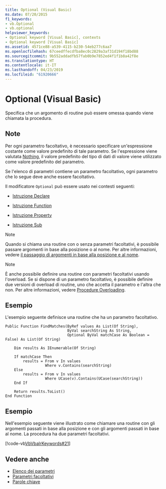 ```yaml
---
title: Optional (Visual Basic)
ms.date: 07/20/2015
f1_keywords:
- vb.Optional
- vb.optional
helpviewer_keywords:
- Optional keyword [Visual Basic], contexts
- Optional keyword [Visual Basic]
ms.assetid: 4571ce88-a539-4115-b230-54eb277c6aa7
ms.openlocfilehash: 67ceedffecdfba8ec0c2829a3af31d194f18bd88
ms.sourcegitcommit: 9b552addadfb57fab0b9e7852ed4f1f1b8a42f8e
ms.translationtype: HT
ms.contentlocale: it-IT
ms.lasthandoff: 04/23/2019
ms.locfileid: "61920666"
---
```

# <a name="optional-visual-basic"></a>Optional (Visual Basic)
Specifica che un argomento di routine può essere omessa quando viene chiamata la procedura.  
  
## <a name="remarks"></a>Note  
 Per ogni parametro facoltativo, è necessario specificare un'espressione costante come valore predefinito di tale parametro. Se l'espressione viene valutata [Nothing](../../../visual-basic/language-reference/nothing.md), il valore predefinito del tipo di dati di valore viene utilizzato come valore predefinito del parametro.  
  
 Se l'elenco di parametri contiene un parametro facoltativo, ogni parametro che lo segue deve anche essere facoltativo.  
  
 Il modificatore `Optional` può essere usato nei contesti seguenti:  
  
- [Istruzione Declare](../../../visual-basic/language-reference/statements/declare-statement.md)  
  
- [Istruzione Function](../../../visual-basic/language-reference/statements/function-statement.md)  
  
- [Istruzione Property](../../../visual-basic/language-reference/statements/property-statement.md)  
  
- [Istruzione Sub](../../../visual-basic/language-reference/statements/sub-statement.md)  
  
> [!NOTE]
>  Quando si chiama una routine con o senza parametri facoltativi, è possibile passare argomenti in base alla posizione o al nome. Per altre informazioni, vedere [il passaggio di argomenti in base alla posizione e al nome](../../../visual-basic/programming-guide/language-features/procedures/passing-arguments-by-position-and-by-name.md).  
  
> [!NOTE]
>  È anche possibile definire una routine con parametri facoltativi usando l'overload. Se si dispone di un parametro facoltativo, è possibile definire due versioni di overload di routine, uno che accetta il parametro e l'altra che non. Per altre informazioni, vedere [Procedure Overloading](../../../visual-basic/programming-guide/language-features/procedures/procedure-overloading.md).  
  
## <a name="example"></a>Esempio  
 L'esempio seguente definisce una routine che ha un parametro facoltativo.  
  
```  
Public Function FindMatches(ByRef values As List(Of String),  
                            ByVal searchString As String,  
                            Optional ByVal matchCase As Boolean = False) As List(Of String)  
  
    Dim results As IEnumerable(Of String)  
  
    If matchCase Then  
        results = From v In values  
                  Where v.Contains(searchString)  
    Else  
        results = From v In values  
                  Where UCase(v).Contains(UCase(searchString))  
    End If  
  
    Return results.ToList()  
End Function  
```  
  
## <a name="example"></a>Esempio  
 Nell'esempio seguente viene illustrato come chiamare una routine con gli argomenti passati in base alla posizione e con gli argomenti passati in base al nome. La procedura ha due parametri facoltativi.  
  
 [!code-vb[VbVbalrKeywords#21](~/samples/snippets/visualbasic/VS_Snippets_VBCSharp/VbVbalrKeywords/VB/class8.vb#21)]  
  
## <a name="see-also"></a>Vedere anche

- [Elenco dei parametri](../../../visual-basic/language-reference/statements/parameter-list.md)
- [Parametri facoltativi](../../../visual-basic/programming-guide/language-features/procedures/optional-parameters.md)
- [Parole chiave](../../../visual-basic/language-reference/keywords/index.md)
